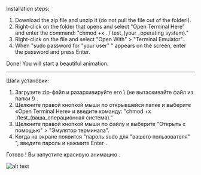  Installation steps:

1. Download the zip file and unzip it (do not pull the file out of the folder!).
2. Right-click on the folder that opens and select "Open Terminal Here" and enter the command: "chmod +x . / test_(your _operating system)." 
3. Right-click on the file and select "Open With" > "Terminal Emulator".
4. When "sudo password for "your user" " appears on the screen, enter the password and press Enter.

Done! You will start a beautiful animation.

---

Шаги установки:

1. Загрузите zip-файл и разархивируйте его \ (не вытаскивайте файл из папки !) .
2. Щелкните правой кнопкой мыши по открывшейся папке и выберите «Open Terminal Here» и введите команду:  "chmod +x ./test_(ваша_операционная система)." 
3. Щелкните правой кнопкой мыши по файлу и выберите "Открыть с помощью" > "Эмулятор терминала".
4. Когда на экране появится "пароль sudo для "вашего пользователя" ", введите пароль и нажмите Enter .

Готово ! Вы запустите красивую анимацию .


![alt text](https://raw.githubusercontent.com/username/projectname/commit/img.png)

